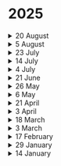 # 2025

<details>

<summary>20 August</summary>

#### New Features:

* System admins can now localize phishing email templates into multiple languages with one click. This allows campaigns to be delivered in each employee’s native language, significantly improving the effectiveness and realism of simulations.

#### Improvements:

* Reports now include all user activities across every simulation type, giving admins clearer insights into employee progress and overall security awareness training.

#### Bug Fixes:

* Fixed an issue where enrolled users did not appear as enrolled in Reports > Gamification Report.
* Fixed an issue where system admins could add duplicate languages (e.g., _English – English_) to phishing email templates in Phishing Simulator > Phishing Scenarios > Email Templates. Now, each language can only be used once per template.
* Fixed a preview error on Phishing Simulator > Campaign Manager > New > Phishing Scenarios.
* Fixed an issue where the Phishing URL merge tag could not be used in the Phishing Simulator > Phishing Scenarios > Email Templates editor.

</details>

<details>

<summary>5 August</summary>

#### New Features:

* A new "Certificate Emails" section has been added under the Enrollment Report > Sending Report menu. This allows system admins to view the certificate delivery status for enrolled users and resend certificates where necessary.

#### Improvements:

* The Greek language is now supported in Awareness Educator, allowing training delivery in Greek.
* Kyrgyz and Turkmen languages have been added to the Vishing Simulator to enable more realistic and localized vishing campaign scenarios.
* All simulation domains are now automatically registered with wildcard DNS records. This change eliminates duplicate DNS requests to the provider during landing page creation, reducing operational overhead, minimizing unnecessary DNS traffic, and improving overall system stability.
* The ‘opened’ action has been removed from the phishing risk score calculation formula to provide more meaningful and accurate risk scores.
* Multilingual training buttons in user emails are now visually aligned without overflow issues, improving readability and ensuring consistent rendering across different email clients.

#### Bug Fixes:

* Fixed an issue where training emails containing multiple English language variants (e.g., English (US) and English (UK)) displayed identical "English" buttons, leading to user confusion. Each button now reflects its corresponding language variant.
* Implemented backend improvements in Awareness Educator to proactively prevent emails from getting stuck in the queue by addressing the identified root causes.
* Fixed a problem in the Vishing Simulator where certain campaigns failed to start due to missing internal values. The system now safely handles these cases to ensure smooth campaign execution.
* Fixed a bug that prevented system admins from successfully creating a company.
* Fixed an issue in Incident Responder where reported emails that matched Playbook rules were not processed as expected and were skipped by third-party integrations.
* Fixed an issue where monthly recurring campaigns in the Phishing Simulator couldn’t be created properly. The system now ensures recurring instances are automatically generated.
* Fixed a bug where, in the absence of a default certificate, the system used an incorrect certificate during training delivery. The correct certificate is now used, or the admin is prompted to select one.

</details>

<details>

<summary>23 July</summary>

#### Bug Fixes

* Resolved inconsistencies in training reports to ensure accurate and reliable metrics across phishing campaigns.
* Fixed an issue with certificate template generation to ensure correct file naming and successful delivery of certificate PDF file with the preferred certificate name.

#### Improvements

* Removed the "open count" from the phishing risk score formula and updated the display logic to enhance accuracy and clarity in Executive Reports.
* Added tooltips to the Executive Report page to provide detailed explanations of Industry Phishing Risk Scores, helping users better understand key metrics.
* Enhanced reporting widgets with improved tooltip descriptions to support clearer data interpretation in Executive Reports.
* Completed a full system analysis and implemented optimizations to address email queuing issues, resulting in more reliable and timely email delivery.



</details>

<details>

<summary>14 July</summary>

#### Bug Fixes

* Updated all areas showing the phishing risk score formula to ensure accuracy and consistency.
* Resolved an issue where Edit and Delete buttons became inaccessible after SCIM settings were removed.
* Fixed a problem where changes in the LDAP field mapping area were saved without user confirmation.
* Addressed performance issues to ensure the training page loads consistently and smoothly in click-only campaigns.

#### Improvements

* Disabled action buttons when required fields are left empty, reducing the chance of user input errors.
* Added Tagalog language support, including localized email templates, landing pages, training content, and scenarios.
* Added Punjabi language support, including localized email templates, landing pages, training content, and scenarios.
* Updated multilingual training content priority logic: English (UK) is now the first choice, followed by English (US), and then the earliest uploaded version if neither is available.
* Added a tooltip for the Industry Phishing Risk Score in the Executive Report page under the Reports menu to help users better understand the metric.
* Improved the phishing report rates widget and tooltip for clearer data presentation in the Executive Report.
* Implemented compatibility changes to allow the “Page View” button of the Phishing Reporter to function on older iOS versions in the Outlook app.



</details>

<details>

<summary>4 July</summary>

#### Bug Fixes

* Resolved an issue where auto-enrolled users remained stuck in the **"In Queue"** status when enrolled via **Direct Email Creation (DEC)** delivery.
* Fixed a bug in the **Callback Simulator** where end users received no response after calling the phone number provided in the simulation email.
* Corrected an issue where the system-generated target group **"Non-Simulated Users"** was not visible on the Target Groups page for some companies.
* Fixed a content filtering problem that caused certain **Kyrgyz-language templates** to be blocked by Azure OpenAI intelligence.
* Corrected the sorting behavior of the **"Sent Date"** column in the **Sending Report** section of campaign reports.
* Resolved an issue that prevented **reminder emails** from being delivered to users who had not yet completed their training.
* Fixed a bug that caused some phishing campaigns to remain in the **"Running"** status indefinitely, along with mismatched recipient counts on the campaign summary page.
* Addressed inconsistencies when using the **"Equal"** filter in the **Department** column on the Target Users page.
* Fixed an issue where **AI Ally** scenario distribution was not personalized—users within the same target group were receiving identical phishing scenario.
* Corrected a UI issue where a deletion message incorrectly stated **"0 company is deleted"** even after deletion actions were performed.
* Resolved a frontend issue that was preventing the **search function** on the **Reminder Emails** page in the **Enrollment** report.
* Fixed a bug where the **"Show Confirmation"** option remained visible—even when disabled—during suspicious email reporting via the **Keepnet Phishing Reporter** button.

</details>

<details>

<summary>21 June</summary>

#### Improvements

* Eliminated delays in the auto-enrollment queue to ensure prompt training delivery.

- Log data is now captured more efficiently using Elasticsearch and Filebeat in the production environment.

* Added caching and performance improvements to the phishing job report export endpoint for better handling during peak load.

#### Bug Fixes

* Fixed an issue where manually marking users as human did not update the campaign report immediately.

- Resolved a logic issue in the Phishing Simulator that caused incorrect targeting when using randomized selections.

* Fixed a frontend bug that prevented saving landing page templates due to a script error.

- Addressed a backend issue where DEC fields appeared empty and caused errors during phishing simulation email sending.

* Fixed a download failure affecting users downloading the Microsoft 365 Page View Phishing Reporter button.
* Trainings are now triggered correctly after users initially marked as bot activity are manually updated to human status.

- Fixed an error that occurred during user status validation in the IsUserActive function, caused by missing object references.

* Corrected a validation issue that occurred when invalid filters were passed to the phishing scenario search endpoint.

- Resolved a backend error in the /api/target-users/enrollment-emails endpoint that caused failures when null values were not handled correctly.

* Fixed a problem where users set for Auto Enroll did not receive their training on the planned date. The issue was related to queue tracking and scheduling logic.

- Resolved a failure in report creation caused by missing Power BI references, which previously led to a 500 Internal Server Error.

</details>

<details>

<summary>26 May</summary>

#### New Features:

* A new **US phone number** has been added to the **Callback Simulator**, allowing US-based customers to use it in their callback campaigns.
* **Secolve** has been added as a new vendor in the **Awareness Educator**, expanding the variety of available training content and giving customers more vendor choices.
* The **Page View Outlook Phishing Reporter Add-in** has been restructured to use the **Microsoft Graph API**, replacing the legacy token. This update improves reliability, eliminates token-related issues, and ensures [full compatibility with Microsoft 365 platforms](../../next-generation-product/platform/phishing-reporter/phishing-reporter-deployment/microsoft-page-view-phishing-reporter.md) and modern browser environments.

#### Improvements:

* **Audio files** used in call and preview flows are now served through **Keepnet URLs** to ensure stable access and reliable playback.
* The **Microsoft 365 Add-in** download flow now requires a **Graph API** connection. Download, connect, and unlink actions are securely managed based on the user's authentication state.
* The **Bot Activity card** is now automatically hidden when the bot activity count is **zero**.
* **Frequency-based campaigns** with the setting **“Random for each user”** now skip domain-related errors and continue with valid scenarios, preventing full process interruption.
* **AI-powered Assistant responses** are now displayed in a more readable format within the Keepnet interface, with improved **bullet points**, **spacing**, and **link visibility** for a better support experience.

#### Bug Fixes:

* Resolved an issue where the **Details view** in the **Gamification Report** failed to load for some users. Action data is now correctly displayed for all users.
* Brand-specific **favicons** now correctly appear on the **white label login screen**, replacing the default icon.
* Fixed an issue that caused **Learning Path reminders** to be sent to users who had already completed or downloaded the training material.
* Resolved an issue where **“Email Opened”** actions were incorrectly shown **before “Email Sent”** in the activity timeline.
* Fixed an issue where **bot activity** was incorrectly reflected as the most recent action in reports, even when valid human activity was recorded afterward.
* Emails reported via the **Microsoft Native Phishing Reporter Add-in**, including non-simulation threats, are now **accurately reflected in the Gamification Report**.

</details>

<details>

<summary>6 May</summary>

#### New Features:

* French (Canada), Icelandic, and Filipino are now supported in Awareness Educator.
* “Scam of the Week” category has been added to Phishing Simulator to highlight trending threat scenarios for quicker delivery.
* A new card has been added to the Opened and Clicked tabs in Campaign Manager to display the number of bot activities. Users can now toggle bot activity visibility using the "Show/Hide Bot Activity" button. Exported reports will reflect the current visibility state of bot activity.

#### Improvements:

* Selecting "United Kingdom of Great Britain and Northern Ireland" now auto-sets the timezone to UTC+00:00.
* "Keepnet" references in Google Add-in code were removed for MSSP compatibility.
* "direct email creation" label has been corrected to "Direct Email Creation" across Microsoft 365 and Google Workspace configuration screens.
* Resolved number alignment issue in the user limit section when the warning icon appears.
* Previously selected training content in Campaign Manager > Edit > Training now loads as preselected, improving editing efficiency and user experience.
* Training fields in phishing campaign edits are now disabled to prevent changes.
* Default tracking duration for all simulations is now set to 30 days on new campaigns. Existing campaigns and manual override are unaffected.
* Phished users are now auto-enrolled with “Successful” status instead of “In Queue” in Awareness Educator.
* Smart Grouping description updated to reflect that clicked users are added to the target group.
* Email templates are now filtered by the selected language during scenario creation, ensuring only language-matching templates are displayed.
* Phishing Scenario Name field now has a 200-character limit, ensuring consistency with Template Name constraints.
* Improved the auto-enrollment logic to exclude users marked as Bot Activity. Going forward, only users with Human Activity will be considered for training enrollment across all campaign types.
* Improved the formatting of header.txt files to display From and To fields more clearly and accessibly, ensuring better readability and alignment with industry-standard email header formats.

#### Bug Fixes:

* Fixed mismatch between Clicked tab and summary data in Click-Only campaigns.
* Resolved an inconsistency where clicks were recorded, but the opened email count remained at zero in campaign reports.
* Resolved an issue where custom email headers defined under Company Settings > SMTP were not being included in simulation emails.
* Resolved an issue preventing user synchronization in Google User Provisioning despite correct configuration.
* Resolved an issue where campaign emails were sent simultaneously instead of respecting the configured distribution delays.
* Fixed an issue where the Stop Bot Activity setting was not properly updated when editing or duplicating a landing page.
* Custom domain logins in the Ribbon Reporter add-in now work seamlessly by auto-adding redirect URIs during whitelabeling setup.
* Fixed an issue where valid regex patterns failed to detect matching emails in Incident Responder investigations.

</details>

<details>

<summary>21 April</summary>

#### New Features:

* A browser-language-based warning message is now shown when users attempt to close the tab on a simulation landing page.

#### Improvements:

* Excluded GmailImageProxy and GoogleImageProxy from bot activity detection to prevent misclassification of Gmail users.
* A warning message is now displayed on the Exclude IP Address screen when navigating away with unsaved changes.
* Editing the Company ID field in Phishing Report > Other Settings is now disabled to prevent misconfiguration.
* Column filtering and sorting are now available in Awareness Educator tables, fully synchronized with the advanced filter and clearable with a single action.
* Bot activities are now excluded by default from Campaign Summary widgets and report downloads.
* In the “Opened” tab, bot activities are now hidden by default. A new “Show Bot Activity” toggle allows users to control visibility and export of bot-related data.
* In the “Clicked” tab, bot activities are now hidden by default. A new “Show Bot Activity” toggle allows users to control visibility and export of bot-related data.

#### Bug Fixes:

* Fixed an issue where Google-synced groups and OU-based users were not appearing under Target Groups.
* Resolved an issue where restarting Google Provisioning deleted all Target Users and caused a “Base64 format is invalid” error during sync operations.
* Fixed a bug where the “Investigate” action in Playbooks failed to execute when combined with other actions like “Mark as Malicious” or “Notify”.
* Corrected a status mismatch where users marked as "Completed" in details were shown as "Not Completed" in the Progress tab.

- Fixed an issue where Not Delivered users were missing from downloaded reports in DEC campaigns.
- Fixed a visibility issue where the Company Settings menu was hidden for custom roles without proper access.
- Fixed “Training Completion” widget to exclude deleted enrollments from completion data.
- Fixed an issue where users were not automatically removed from the New Hires group after 90 days.
- Fixed incomplete parsing of IPv6 addresses to ensure correct sender IP detection.
- Fixed UI inconsistency where “Stop bots activity” appeared enabled after being disabled on the Landing Page edit screen.
- Fixed an issue where completion and exam result data from certain SCORM packages were not recorded properly in Awareness Educator.
- Fixed an issue where email headers were not displayed when relay information was missing.
- Fixed an issue where emails with valid public sender IPs were incorrectly showing private IP addresses in the UI due to header parsing logic.

</details>

<details>

<summary>3 April</summary>

#### New Features:

* New phone numbers were added to the Callback Simulator.
* A new "Hospitality" category has been introduced to both Awareness Educator and Phishing Simulator products.

#### Improvements:

* SCIM-synced users can now be added to manual target groups via file import and managed like regular group members.
* SCIM and Google-synced groups are now disabled in the “Import from a file” > “Select Group” dropdown to prevent manual user additions.
* Warning messages regarding preferred language are now dynamically displayed based on both the user’s and the company’s language preferences.
* Category names in Awareness Educator and Phishing Simulator have been revised for improved readability and clarity.
* Deletion of language-specific training materials is now prevented in Awareness Educator if they are part of active enrollments.
* Corrected a typo: “Every to weeks” has been updated to “Every two weeks”.
* The {COMPANYLOGO} merge tag now accurately reflects the Notification Template Logo defined under White Labeling settings.
* The New button has been removed from SCIM or Google Provisioning-synced target groups to prevent manual user additions.

#### Bug Fixes:

* Fixed a 500 error that occurred when using Fast Launch in Phishing Simulator.
* Resolved a 400 error that appeared when selecting newly added categories during training creation in Awareness Educator.
* Fixed an issue where campaigns failed to launch when “Send emails on defined days and hours” was selected.
* Fixed a problem with Smart Grouping not working correctly in Click Only campaigns.
* Fixed a problem where the Resend function in Learning Path email steps failed to deliver emails.
* Resolved an error that occurred when creating a new instance of an attachment-based phishing scenario after the initial campaign was sent.
* Updated the SCIM group error message to correctly display the source company when target group names are duplicated across multiple companies.

</details>

<details>

<summary>18 March</summary>

#### New Features:

* Added Preferred Language info to all Campaign Manager tables.
* Added Georgian and Romanian language support across all products and Company settings.
* Added new compliance options to Awareness Educator.
  * CCPA
  * TISAX
  * DORA
  * Public CPD
* Added new behavior options to Awareness Educator to expand content classification and training relevance.
  * Bypass SMS-based MFA through social engineering
  * Not installing critical patches and delaying updates
  * Leaving an unlocked device unattended in meeting rooms
  * Using weak passwords that are easy to guess
  * Using public USB charging stations, exposing devices to “juice jacking” attacks
  * Falling for social engineering scams, such as fake IT support calls
  * Connecting work devices to unsecured Wi-Fi networks via personal hotspot
  * Sending sensitive information to the wrong recipient due to autocomplete errors
  * Leaving confidential documents unattended in shared office spaces
  * Keeping background applications open when sharing screens in meetings
  * Failing to deactivate accounts of former employees
* Added new categories to Awareness Educator and Phishing Simulator to enhance training and simulation content variety.
  * Cloud Security
  * Insider Threats
  * Incident Response
  * AI/ML Security
  * IoT Security
  * Deepfake & Synthetic Media
  * AI-Powered Threats
  * Ransomware & Extortion
  * Zero Trust Architecture
  * Biometric Security
  * Supply Chain Attacks
* Added custom header to all outgoing emails to prevent link rewriting by email security tools.
* Added a new feature, Hyper-Personalization, that sends scenarios based on users' preferred language for one-time campaigns.
* Ribbon Add-in support has been added, featuring multi-language capabilities and a feedback mechanism that enables user input through predefined options.

#### Improvements:

* Disabled the "Add Users to Group" action for SCIM-integrated groups to prevent manual user additions.
* Restricted AI Ally from using unsupported merge tags in generated email templates.
* Updated AI Ally popover in Phishing Simulator to show if Preferred Language is used in Hyper-Personalization.
* Removed the Stop Bot Activity (A4) rule from Opened Email tabs to prevent confusion.
* Optimized Ribbon Add-in by removing unnecessary permissions to improve security.
* Improved error messaging for DEC test emails by displaying a clear notification when the recipient does not match the connected account.
* Removed the "Add Members" section from the Company Group edit screen to prevent data inconsistency issues.
* Removed "All Languages" option from Preferred Language in Company settings and defaulted to English where applicable.
* Improved the error message shown when trying to re-add an existing company to a group.
* `{COMPANYLOGO}` merge tag was improved to display the Notification Template Logo defined in White Labeling settings.

#### Bug Fixes:

* Fixed issue where the First Completion column showed a date for users who had not completed the training.
* Fixed issue where downloading Reminder or Enrollment Emails from the Sending Report screen in Awareness Educator resulted in an error.
* Fixed issue where importing users from file caused an error due to missing Preferred Language column.
* Fixed issue where notify message appeared in the edit popup even when notification was not selected.
* Fixed issue where manually editing the Date Range in Executive Report caused widgets to display no data.
* Fixed an issue where creating a new instance for a campaign with an attachment method scenario caused an error in the Campaign Manager.

</details>

<details>

<summary>3 March</summary>

#### New Features:

* Made the SAML Settings "Entity ID" dynamic with a unique 6-digit random value for new configurations.
* Added "X-MS-Exchange-Organization-BypassFocusedInbox" header to emails sent via SMTP and DEC for Focused Inbox delivery.
* Added informative pop-up notifications for bulk actions, providing real-time updates on process status and completion.
* Added support for detecting and analyzing IPv6 addresses as Sender IPs in reported emails within Incident Responder.
* Added a new column in Awareness Educator Enrollment reports to display the first completion date of training.
* Added a "Preferred Language" field to Target Users, ensuring that selected content is delivered in the preferred language of users within the target group if a match exists.
* Added a Severity column to the Sent Attack table in Email Threat Simulator for easier visibility and filtering.

#### Improvements:

* Separated English into English (UK) and English (US) in Awareness Educator Language settings.
* Stop Bot Activity feature improved by distinguishing between users who failed the challenge and those who did not enter the challenge.
* Updated VirusTotal integration to display a specific message when the request limit is exceeded.
* Updated Landing Page settings to have Stop Bot Activity enabled by default for new pages and activated for all system templates.
* Renamed "Invisible Captcha" to "Stop Bot Activity" in Campaign Manager's Landing Page selection screen and table for better clarity.
* Disabled the ALT + L shortcut in the Add-in to prevent conflicts with the Polish "Ł" character input.
* Updated Users with Highest Risk Score widget to exclude deleted users.
* Updated Vishing Distribution settings to display Company Timezone instead of User Timezone in the Send Calls Between field.

#### Bug Fixes:

* Fixed issue in Incident Responder where selecting "Select All" in Reported Emails and attempting an edit action resulted in a 400 Bad Request error.
* Fixed issue where the Target Group count appeared as 0 in campaigns, despite users being included.
* Fixed issue where user details appeared empty when editing a user from the Target Group screen.
* Fixed issue in "Add Users to Group" where performing a search resulted in an error.
* Fixed issue in the Recent Campaigns widget displaying incorrect or missing data based on campaign type.
* Fixed issue where filtering in the Target Group user addition table resulted in an error.
* Fixed issue where added tags were not displayed in the Company table.
* Fixed issue where adding a user to a Target Group resulted in an error.
* Fixed issue in Campaign Manager where using "Don't" caused an error due to the apostrophe.
* Fixed issue in Phishing Simulator Scenario where deleting Page 1 in Create Landing Page redirected instead of deleting.
* Fixed issue where EULA link updates in Whitelabeling settings were not applied.
* Fixed issue causing an Unauthorized error when adding a new SMTP configuration.
* Fixed issue in Reported Emails where filtering emails with empty subjects displayed incorrect results.
* Fixed issue where Learning Path Enrollment Reminder was displayed as Enrollment Reminder in the Summary screen.
* Fixed FortiSandbox integration to ensure "DATA\_IN\_QUEUE\_OR\_PROGRESS" status continues scanning instead of being marked as an error.

</details>

<details>

<summary>17 February</summary>

#### New Features:

* Added a new number to Callback Simulator.
* Added filtering in the Companies table to list companies exceeding their User Limit.
* Added support for the Malay language.
* Added "Board Members" as a role option in Awareness Educator.
* Added "Preferred Language" field to Target Users, allowing manual selection.
* Added AI Ally integration to the Create Email Template and Create Landing Page Template sections in Phishing Simulator, allowing AI-generated content without navigating to separate pages.
* Added an info card in Smishing Target Groups to notify users when selected groups contain unverified domains, ensuring clarity on actual recipient count before sending.
* Added a "Tags" field when creating a new company, allowing users to label companies and filter or search by tags in the Companies table.

#### Improvements:

* Upgraded VirusTotal integration to API v3 to ensure compatibility and prevent errors when setting up new integrations.
* Increased the size of the email and landing page code editor for better readability and ensured responsive behavior across different screen sizes.
* Ensured URL Redirect and QR Analysis APIs are only triggered for users with an Incident Responder (IR) license, preventing unnecessary API calls for non-licensed users.
* Updated SMS text in Awareness Educator by changing "please enroll it on" to "please enroll via this link."
* Implemented measures to prevent repeated email retries due to timeout errors by ensuring failed attempts are properly logged.
* Updated the "Completed Training Path" widget name to "Completed Learning Path" in Learning Path Summary for better clarity.
* Updated New Hires group to track users for 90 days instead of 30.
* Updated Industry Phishing Risk Score widget by renaming "Phishing Simulation Metrics" to "Total Risky Actions" and "Total User Actions" to "Total Actions" for improved clarity.
* Updated Campaign Manager to include empty User-Agent data in A1 bot activity rules for more comprehensive detection, applied retroactively.

#### Bug Fixes:

* Fixed data inconsistency in Advanced Report's Funnel Diagram.
* Fixed issue where VirusTotal integration in Incident Responder returned Error or Forbidden despite valid API keys.
* Fixed issue where deleted Learning Path trainings caused errors in Enrollment reports, ensuring data remains accessible even after deletion.
* Fixed issue where Scenario Distribution data was missing in AI-powered campaign deliveries.
* Fixed issue where the "See Details" button in Zen Spamhaus redirected to a 404 page by updating the URL to the correct results page.
* Fixed issue in Incident Responder where bulk edit actions applied to all reported emails instead of the filtered subject count when using Cluster by filtering.
* Fixed issue causing an error when downloading the XML add-in.
* Fixed issue in Phishing Simulator AI Ally where images were not generated in email templates and landing pages.

</details>

<details>

<summary>29 January</summary>

#### New Features:

* Added "Insurance" as a new industry option.
* Implemented logic to send MFA codes from a UK number for +44 phone numbers and from the default number for all other regions.
* Added support for Albanian language across all products, with Preferred Language automatically set to Albanian in countries where it is commonly spoken.
* Integrated Microsoft's "Report Phishing" button with Keepnet Incident Responder for automated analysis and detailed reporting.
* Added Phishing Simulation Repeat Offenders Rate widget to the dashboard.
* Added Smart Grouping for Non-Simulated Users to identify users who have not participated in simulations.
* Added Smart Grouping for Untraining Users to identify and target users who have not completed any training.
* Added a new "Reseller" column in the Companies table to display the parent company of each listed company, with filtering and sorting enabled.
* Added QR code detection to Incident Responder, enabling identification and analysis of QR codes embedded in HTML body and image attachments of reported emails.

#### Improvements:

* Improved the Phishing Simulation Repeat Offenders Rate Widget by displaying the Current Level as a percentage in parentheses for clearer data representation.
* Improved the Phishing Report Rates Over Time Widget by rounding up percentage values, ensuring better readability and a more accurate representation of data.
* Updated Executive Reports to calculate Dwell Time as Median instead of Average in Phishing Dwell Time and Phishing Dwell Time and Quickest Response Time widgets. Legends updated to reflect "Median Dwell Time."
* Updated the filter order in Awareness Educator Training Library for improved usability.
* Updated "Target Audience" to "Roles" across Awareness Educator, including filters, dropdowns, table columns, and downloaded reports.
* Removed the "Make Unlimited" option from the License User Count field when creating a new company.
* Improved the Create New Email feature in Phishing Simulator scenarios to ensure the method in the new email template creation page matches the scenario's selected method.

#### Bug Fixes:

* Fixed issue in Gamification Report Timeline where scheduled campaign activities appeared before the sending date.
* Fixed issue in Phishing Simulator where merge tags were not rendered in email templates for scenarios with Attachment type.
* Fixed issue in Incident Responder where redirected URLs were shown as Undetected instead of displaying the redirect path.
* Fixed issue in Awareness Educator Learning Path Users where pagination did not update after applying filters, causing inconsistencies between listed users and widget data.
* Fixed issue where the info tooltip for "Stop bots to prevent false clicks" did not appear in Landing Page edit during Scenario edit and duplicate.
* Fixed issue in Callback Campaign Manager where active user count was determined based on phone numbers instead of email addresses.

</details>

<details>

<summary>14 January</summary>

#### New Features:

* Added support for Slovak, Slovenian, and Croatian languages, with Preferred Language automatically set based on the selected country.
* Added a new widget, "Phishing Simulation Repeat Offenders Rate" to help analyze and visualize repeat offender percentages effectively.
* Added functionality to capture and analyze redirect URLs in Incident Responder.

#### Improvements:

* Adjusted spacing in Executive Reports widgets to prevent overlapping in legends and Y-axis percentage labels.
* Updated status in Awareness Educator Users tab for posters and infographics from Completed to Downloaded to ensure consistency.
* Updated Anyrun status handling to mark queued or quota-exceeded URLs as Undetected instead of Error.
* Improved Learning Path Summary Users tab by refining status updates, removing irrelevant filter options, hiding the Current Step column by default, and updating old records to mark incomplete users as In Progress.

#### Bug Fixes:

* Fixed issue in Gamification Reports where attempting to view user details resulted in a 500 error.
* Fixed UI issue in Google User Provisioning where buttons and footer overlapped groups when the number of groups increased.
* Fixed issue with company logos not displaying correctly in notification templates by removing SVG support and converting existing SVG logos to supported formats like PNG.

</details>

